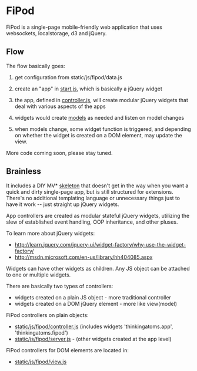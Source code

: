 
FiPod
=====

FiPod is a single-page mobile-friendly web application
that uses websockets, localstorage, d3 and jQuery.

Flow
----

The flow basically goes:

1. get configuration from static/js/fipod/data.js

2. create an "app" in [start.js](static/js/start.js), which is
   basically a jQuery widget

3. the app, defined in [controller.js](static/js/fipod/controller.js),
   will create modular jQuery widgets that deal with
   various aspects of the apps

4. widgets would create [models](/static/js/fipod/model.js) as needed
   and listen on model changes

5. when models change, some widget function is triggered,
   and depending on whether the widget is created on
   a DOM element, may update the view.

More code coming soon, please stay tuned.


Brainless
---------

It includes a DIY MV\* [skeleton](static/js/brainless.js) that
doesn't get in the way when you want a quick and dirty
single-page app, but is still structured for extensions.
There's no additional templating language or unnecessary
things just to have it work -- just straight up jQuery widgets.

App controllers are created as modular stateful jQuery widgets,
utilizing the slew of established event handling,
OOP inheritance, and other pluses.

To learn more about jQuery widgets:
* http://learn.jquery.com/jquery-ui/widget-factory/why-use-the-widget-factory/
* http://msdn.microsoft.com/en-us/library/hh404085.aspx

Widgets can have other widgets as children.
Any JS object can be attached to one or multiple widgets.

There are basically two types of controllers:
* widgets created on a plain JS object - more traditional controller
* widgets created on a DOM jQuery element - more like view(model)

FiPod controllers on plain objects:
* [static/js/fipod/controller.js](static/js/fipod/controller.js) (includes widgets 'thinkingatoms.app', 'thinkingatoms.fipod')
* [static/js/fipod/server.js](static/js/fipod/server.js) - (other widgets created at the app level)

FiPod controllers for DOM elements are located in:
* [static/js/fipod/view.js](static/js/fipod/view.js)

